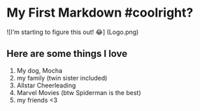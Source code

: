# My First Markdown #coolright?
![I'm starting to figure this out! :joy:] (Logo.png)
## Here are some things I love
1. My dog, Mocha
2. my family (twin sister included)
3. Allstar Cheerleading
4. Marvel Movies (btw Spiderman is the best)
5. my friends <3